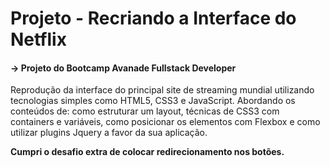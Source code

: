 # Projeto - Recriando a Interface do Netflix 

#### -> Projeto do Bootcamp Avanade Fullstack Developer

Reprodução da interface do principal site de streaming mundial utilizando tecnologias simples como HTML5, CSS3 e JavaScript. Abordando os conteúdos de: como estruturar um layout, técnicas de CSS3 com containers e variáveis, como posicionar os elementos com Flexbox e como utilizar plugins Jquery a favor da sua aplicação.

**Cumpri o desafio extra de colocar redirecionamento nos botões.**
